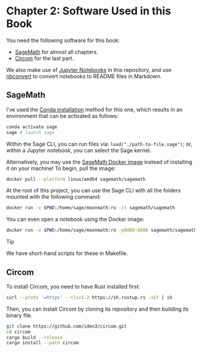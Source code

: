 # Chapter 2: Software Used in this Book

You need the following software for this book:

- [SageMath](https://www.sagemath.org/) for almost all chapters.
- [Circom](https://docs.circom.io/) for the last part.

We also make use of [Jupyter Notebooks](https://github.com/jupyter/notebook) in this repository, and use [nbconvert](https://github.com/jupyter/nbconvert/) to convert notebooks to README files in Markdown.

## SageMath

I've used the [Conda installation](https://doc.sagemath.org/html/en/installation/conda.html) method for this one, which results in an environment that can be activated as follows:

```sh
conda activate sage
sage # launch sage
```

Within the Sage CLI, you can run files via: `load("./path-to-file.sage")`; or, within a Jupyter notebook, you can select the Sage kernel.

Alternatively, you may use the [SageMath Docker image](https://hub.docker.com/r/sagemath/sagemath) instead of installing it on your machine! To begin, pull the image:

```sh
docker pull --platform linux/amd64 sagemath/sagemath
```

At the root of this project, you can use the Sage CLI with all the folders mounted with the following command:

```sh
docker run -v $PWD:/home/sage/moonmath:ro -it sagemath/sagemath
```

You can even open a notebook using the Docker image:

```sh
docker run -v $PWD:/home/sage/moonmath:ro -p8888:8888 sagemath/sagemath sage-jupyter
```

> [!TIP]
>
> We have short-hand scripts for these in Makefile.

## Circom

To install Circom, you need to have Rust installed first:

```sh
curl --proto '=https' --tlsv1.2 https://sh.rustup.rs -sSf | sh
```

Then, you can install Circom by cloning its repository and then building its binary file.

```sh
git clone https://github.com/iden3/circom.git
cd circom
cargo build --release
cargo install --path circom
```
